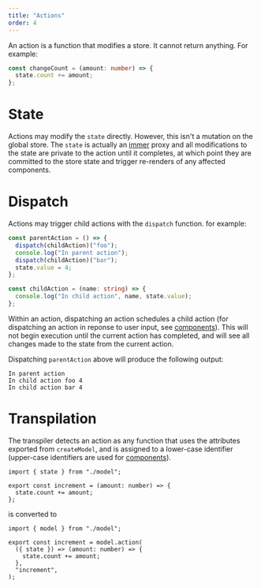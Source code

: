 ```yaml
---
title: "Actions"
order: 4
---
```


An action is a function that modifies a store. It cannot return anything. For
example:

```ts
const changeCount = (amount: number) => {
  state.count += amount;
};
```

# State

Actions may modify the `state` directly. However, this isn't a mutation on the
global store. The `state` is actually an
[immer](https://github.com/immerjs/immer) proxy and all modifications to the
state are private to the action until it completes, at which point they are committed
to the store state and trigger re-renders of any affected components.

# Dispatch

Actions may trigger child actions with the `dispatch` function. for example:

```ts
const parentAction = () => {
  dispatch(childAction)("foo");
  console.log("In parent action");
  dispatch(childAction)("bar");
  state.value = 4;
};

const childAction = (name: string) => {
  console.log("In child action", name, state.value);
};
```

Within an action, dispatching an action schedules a child action (for
dispatching an action in reponse to user input, see [components](./components)).
This will not begin execution until the current action has completed, and will
see all changes made to the state from the current action.

Dispatching `parentAction` above will produce the following output:

```
In parent action
In child action foo 4
In child action bar 4
```

# Transpilation

The transpiler detects an action as any function that uses the attributes
exported from `createModel`, and is assigned to a lower-case identifier
(upper-case identifiers are used for [components](./components)).

```tsx
import { state } from "./model";

export const increment = (amount: number) => {
  state.count += amount;
};
```

is converted to

```tsx
import { model } from "./model";

export const increment = model.action(
  ({ state }) => (amount: number) => {
    state.count += amount;
  },
  "increment",
);
```
